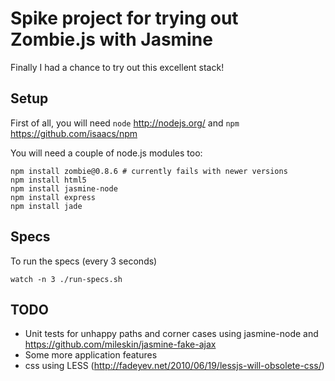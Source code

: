 Spike project for trying out Zombie.js with Jasmine
===================================================

Finally I had a chance to try out this excellent stack!

## Setup

First of all, you will need `node` http://nodejs.org/ and `npm` https://github.com/isaacs/npm

You will need a couple of node.js modules too:

    npm install zombie@0.8.6 # currently fails with newer versions
    npm install html5
    npm install jasmine-node
    npm install express
    npm install jade

## Specs

To run the specs (every 3 seconds)

    watch -n 3 ./run-specs.sh

## TODO

* Unit tests for unhappy paths and corner cases using jasmine-node and https://github.com/mileskin/jasmine-fake-ajax
* Some more application features
* css using LESS (http://fadeyev.net/2010/06/19/lessjs-will-obsolete-css/)
